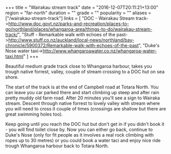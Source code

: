 +++
title = "Wairakau stream track"
date = "2016-12-07T20:11:21+13:00"
region = "far-north"
duration = ""
grade = ""
popularity = ""
aliases = ["/wairakau-stream-track"]
links = [
	"DOC - Wairakau Stream track->http://www.doc.govt.nz/parks-and-recreation/places-to-go/northland/places/whangaroa-area/things-to-do/wairakau-stream-track/",
	"Stuff - Remarkable walk with echoes of the past->http://www.stuff.co.nz/auckland/local-news/northland/bay-chronicle/5900372/Remarkable-walk-with-echoes-of-the-past",
	"Duke's Nose water taxi->http://www.whangaroawater.co.nz/whangaroa-water-taxi.html"
]
+++

Beautiful medium grade track close to Whangaroa harbour, takes you trough native forrest, valley, couple of stream crossing to a DOC hut on sea shore.

<!--more-->

The start of the track is at the end of Campbell road at Totara North. You can leave you car parked there and start climbing up steep and after rain pretty muddy old farm road. After 20 minutes you'll see a sign to Wairaka stream. Descent through native forrest to lovely valley with stream where you will need to cross it couple of times (crossings are shallow but there are great swimming holes too).

Keep going until you reach the DOC hut but don't get in if you didn't book it - you will find toilet close by. Now you can either go back, continue to Duke's Nose (only for fit people as it involves a real rock climbing with ropes up to 30 metres) or you could book a water taci and enjoy nice ride trough Whangaroa harbour back to Totara North.